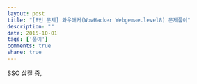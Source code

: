 ```yaml
---
layout: post
title: "[8번 문제] 와우해커(WowHacker Webgemae.level8) 문제풀이"
description: ""
date: 2015-10-01
tags: ['풀이']
comments: true
share: true
---
```


SSO 삽질 중,

  

